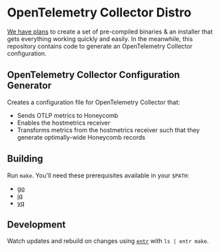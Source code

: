 # OpenTelemetry Collector Distro

[We have plans](https://app.asana.com/0/1199917178609623/1200638496207367/f) to create a set of pre-compiled binaries & an installer that gets everything working quickly and easily. In the meanwhile, this repository contains code to generate an OpenTelemetry Collector configuration.

## OpenTelemetry Collector Configuration Generator

Creates a configuration file for OpenTelemetry Collector that:

- Sends OTLP metrics to Honeycomb
- Enables the hostmetrics receiver
- Transforms metrics from the hostmetrics receiver such that they generate optimally-wide Honeycomb records

## Building

Run `make`. You'll need these prerequisites available in your `$PATH`:

* [go](https://golang.org/dl/)
* [jq](https://stedolan.github.io/jq/download/)
* [yq](https://kislyuk.github.io/yq/#installation)

## Development

Watch updates and rebuild on changes using [`entr`](http://eradman.com/entrproject/) with `ls | entr make`.